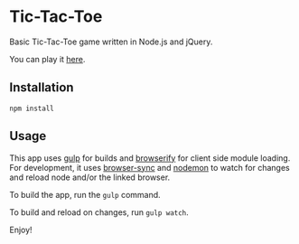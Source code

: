# Tic-Tac-Toe

Basic Tic-Tac-Toe game written in Node.js and jQuery.

You can play it [here](https://ttt-jewsbury.herokuapp.com/).

## Installation

`npm install`

## Usage

This app uses [gulp](http://gulpjs.com/) for builds and [browserify](http://browserify.org/) for client side module loading. 
For development, it uses [browser-sync](http://www.browsersync.io/) and [nodemon](http://nodemon.io/)
to watch for changes and reload node and/or the linked browser. 

To build the app, run the `gulp` command.

To build and reload on changes, run `gulp watch`.

Enjoy!
